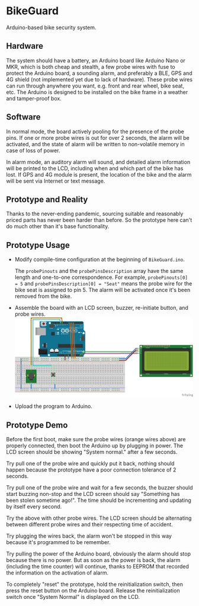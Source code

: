 # BikeGuard
Arduino-based bike security system.

## Hardware
The system should have a battery, an Arduino board like Arduino Nano or MKR, which is both cheap and stealth, a few probe wires with fuse to protect the Arduino board, a sounding alarm, and preferably a BLE, GPS and 4G shield (not implemented yet due to lack of hardware). These probe wires can run through anywhere you want, e.g. front and rear wheel, bike seat, etc. The Arduino is designed to be installed on the bike frame in a weather and tamper-proof box. 

## Software 
In normal mode, the board actively pooling for the presence of the probe pins. If one or more probe wires is out for over 2 seconds, the alarm will be activated, and the state of alarm will be written to non-volatile memory in case of loss of power.

In alarm mode, an auditory alarm will sound, and detailed alarm information will be printed to the LCD, including when and which part of the bike has lost. If GPS and 4G module is present, the location of the bike and the alarm will be sent via Internet or text message.

## Prototype and Reality
Thanks to the never-ending pandemic, sourcing suitable and reasonably priced parts has never been harder than before. So the prototype here can't do much other than it's base functionality.

## Prototype Usage 
- Modify compile-time configuration at the beginning of `BikeGuard.ino`. 

    The `probePinouts` and the `probePinsDescription` array have the same length and one-to-one correspondence. For example, `probePinouts[0] = 5` and `probePinsDescription[0] = "Seat"` means the probe wire for the bike seat is assigned to pin 5. The alarm will be activated once it's been removed from the bike. 

- Assemble the board with an LCD screen, buzzer, re-initiate button, and probe wires.
    ![](Breadboard.png)

- Upload the program to Arduino.

## Prototype Demo
Before the first boot, make sure the probe wires (orange wires above) are properly connected, then boot the Arduino up by plugging in power. The LCD screen should be showing "System normal." after a few seconds.

Try pull one of the probe wire and quickly put it back, nothing should happen because the prototype have a poor connection tolerance of 2 seconds.

Try pull one of the probe wire and wait for a few seconds, the buzzer should start buzzing non-stop and the LCD screen should say "Something has been stolen sometime ago!". The time should be incrementing and updating by itself every second. 

Try the above with other probe wires. The LCD screen should be alternating between different probe wires and their respecting time of accident.

Try plugging the wires back, the alarm won't be stopped in this way because it's programmed to be remember.

Try pulling the power of the Arduino board, obviously the alarm should stop because there is no power. But as soon as the power is back, the alarm (including the time counter) will continue, thanks to EEPROM that recorded the information on the activation of alarm. 

To completely "reset" the prototype, hold the reinitialization switch, then press the reset button on the Arduino board. Release the reinitialization switch once "System Normal" is displayed on the LCD.